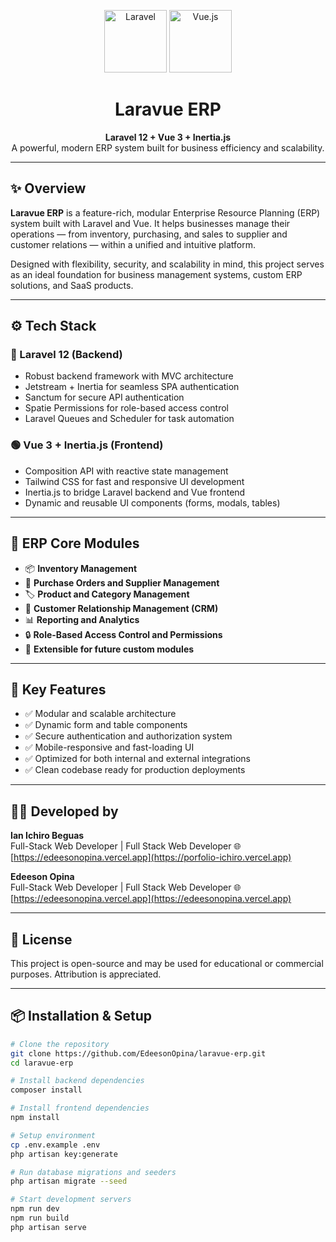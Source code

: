 <p align="center">
  <img src="https://laravel.com/img/logomark.min.svg" alt="Laravel" width="100" />
  <img src="https://upload.wikimedia.org/wikipedia/commons/9/95/Vue.js_Logo_2.svg" alt="Vue.js" width="100" />
</p>

<h1 align="center">Laravue ERP</h1>

<p align="center">
  <strong>Laravel 12 + Vue 3 + Inertia.js</strong><br>
  A powerful, modern ERP system built for business efficiency and scalability.
</p>

---

## ✨ Overview

**Laravue ERP** is a feature-rich, modular Enterprise Resource Planning (ERP) system built with Laravel and Vue. It helps businesses manage their operations — from inventory, purchasing, and sales to supplier and customer relations — within a unified and intuitive platform.

Designed with flexibility, security, and scalability in mind, this project serves as an ideal foundation for business management systems, custom ERP solutions, and SaaS products.

---

## ⚙️ Tech Stack

### 🔴 Laravel 12 (Backend)

- Robust backend framework with MVC architecture
- Jetstream + Inertia for seamless SPA authentication
- Sanctum for secure API authentication
- Spatie Permissions for role-based access control
- Laravel Queues and Scheduler for task automation

### 🟢 Vue 3 + Inertia.js (Frontend)

- Composition API with reactive state management
- Tailwind CSS for fast and responsive UI development
- Inertia.js to bridge Laravel backend and Vue frontend
- Dynamic and reusable UI components (forms, modals, tables)

---

## 🏢 ERP Core Modules

- 📦 **Inventory Management**  
- 🛒 **Purchase Orders and Supplier Management**  
- 🏷️ **Product and Category Management**  
- 👥 **Customer Relationship Management (CRM)**  
- 📊 **Reporting and Analytics**  
- 🔒 **Role-Based Access Control and Permissions**  
- 🧩 **Extensible for future custom modules**

---

## 📄 Key Features

- ✅ Modular and scalable architecture
- ✅ Dynamic form and table components
- ✅ Secure authentication and authorization system
- ✅ Mobile-responsive and fast-loading UI
- ✅ Optimized for both internal and external integrations
- ✅ Clean codebase ready for production deployments

---

## 👨‍💻 Developed by

**Ian Ichiro Beguas**  
Full-Stack Web Developer | Full Stack Web Developer 
🌐 [https://edeesonopina.vercel.app](https://porfolio-ichiro.vercel.app)

**Edeeson Opina**  
Full-Stack Web Developer | Full Stack Web Developer 
🌐 [https://edeesonopina.vercel.app](https://edeesonopina.vercel.app)

---

## 📝 License

This project is open-source and may be used for educational or commercial purposes. Attribution is appreciated.

---

## 📦 Installation & Setup

```bash
# Clone the repository
git clone https://github.com/EdeesonOpina/laravue-erp.git
cd laravue-erp

# Install backend dependencies
composer install

# Install frontend dependencies
npm install

# Setup environment
cp .env.example .env
php artisan key:generate

# Run database migrations and seeders
php artisan migrate --seed

# Start development servers
npm run dev
npm run build
php artisan serve


